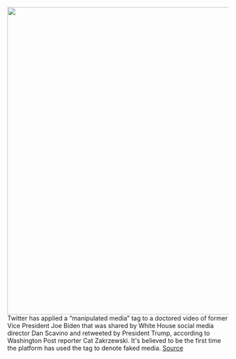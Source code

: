 <img src='https://cdn.vox-cdn.com/thumbor/Ca38V1rsFMG00QGYOMIeXLR6jUU=/0x0:1134x948/1200x800/filters:focal(41x726:221x906)/cdn.vox-cdn.com/uploads/chorus_image/image/66464911/Screen_Shot_2020_03_08_at_6.07.24_PM.0.png' width='700px' /><br/>
Twitter has applied a “manipulated media” tag to a doctored video of former Vice President Joe Biden that was shared by White House social media director Dan Scavino and retweeted by President Trump, according to Washington Post reporter Cat Zakrzewski. It's believed to be the first time the platform has used the tag to denote faked media.
<a href='https://www.theverge.com/2020/3/8/21170714/twitter-manipulated-media-biden-video-retweeted-trump'> Source <a/>